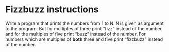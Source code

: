 # Fizzbuzz instructions

Write a program that prints the numbers from 1 to N. N is given as argument to the program. But for multiples of three print “fizz” instead of the number and for the multiples of five print “buzz” instead of the number. For numbers which are multiples of **both** three and five print “fizzbuzz” instead of the number.